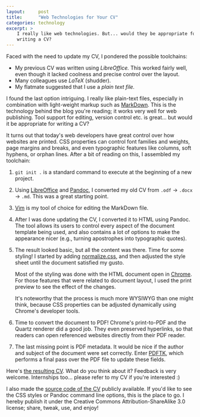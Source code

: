 ```yaml
---
layout:     post
title:      "Web Technologies for Your CV"
categories: technology
excerpt: >
    I really like web technologies. But... would they be appropriate for
    writing a CV?
---
```


Faced with the need to update my CV, I pondered the possible toolchains:

- My previous CV was written using *LibreOffice.* This worked fairly well, even
  though it lacked coolness and precise control over the layout.
- Many colleagues use *LaTeX* (shudder).
- My flatmate suggested that I use a *plain text file.*

I found the last option intriguing. I really like plain-text files, especially
in combination with light-weight markup such as
[MarkDown][md]. This is the technology behind the blog
you're reading; it works very well for web publishing. Tool support for editing,
version control etc. is great... but would it be appropriate for writing a CV?

It turns out that today's web developers have great control over how websites
are printed. CSS properties can control font families and weights, page margins
and breaks, and even typographic features like columns, soft hyphens, or orphan
lines. After a bit of reading on this, I assembled my toolchain:

1. `git init .` is a standard command to execute at the beginning of a new
   project.

2. Using [LibreOffice][libreoffice] and [Pandoc][pandoc], I converted my old CV
   from `.odf` → `.docx` → `.md`. This was a great starting point.

3. [Vim][vim] is my tool of choice for editing the MarkDown file.

4. After I was done updating the CV, I converted it to HTML using Pandoc. The
   tool allows its users to control every aspect of the document template being
   used, and also contains a lot of options to make the appearance nicer (e.g.,
   turning apostrophes into typographic quotes).

5. The result looked basic, but all the content was there. Time for some
   styling! I started by adding [normalize.css][normalize], and then adjusted
   the style sheet until the document satisfied my gusto.

   Most of the styling was done with the HTML document open in [Chrome][chrome].
   For those features that were related to document layout, I used the print
   preview to see the effect of the changes.

   It's noteworthy that the process is much more WYSIWYG than one might think,
   because CSS properties can be adjusted dynamically using Chrome's developer
   tools.

5. Time to convert the document to PDF! Chrome's print-to-PDF and the Quartz
   renderer did a good job. They even preserved hyperlinks, so that readers can
   open referenced websites directly from their PDF reader.

6. The last missing point is PDF metadata. It would be nice if the author and
   subject of the document were set correctly. Enter [PDFTK][pdftk], which
   performs a final pass over the PDF file to update these fields. 

Here's [the resulting CV][cv]. What do you think about it? Feedback is very
welcome. Internships too... please refer to my CV if you're interested :)

I also made the [source code of the CV][cv_source] publicly available. If you'd
like to see the CSS styles or Pandoc command line options, this is the place to
go. I hereby publish it under the Creative Commons Attribution-ShareAlike 3.0
license; share, tweak, use, and enjoy!

[md]: https://commonmark.org/
[libreoffice]: https://www.libreoffice.org/
[pandoc]: https://johnmacfarlane.net/pandoc/
[vim]: https://www.vim.org/
[normalize]: https://necolas.github.io/normalize.css/
[chrome]: https://www.google.com/chrome/browser/
[pdftk]: https://www.pdflabs.com/tools/pdftk-the-pdf-toolkit/
[cv]: /assets/documents/cv_jonas_wagner.pdf
[cv_source]: https://github.com/Sjlver/cv
